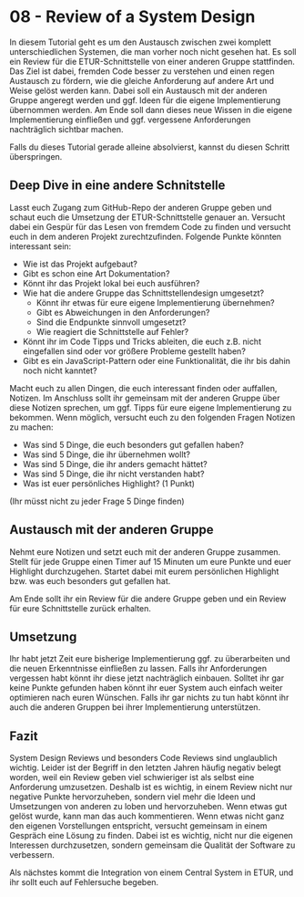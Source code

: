 # 08 - Review of a System Design

In diesem Tutorial geht es um den Austausch zwischen zwei komplett unterschiedlichen Systemen, die man vorher noch nicht gesehen hat. Es soll ein Review für die ETUR-Schnittstelle von einer anderen Gruppe stattfinden. Das Ziel ist dabei, fremden Code besser zu verstehen und einen regen Austausch zu fördern, wie die gleiche Anforderung auf andere Art und Weise gelöst werden kann. Dabei soll ein Austausch mit der anderen Gruppe angeregt werden und ggf. Ideen für die eigene Implementierung übernommen werden. Am Ende soll dann dieses neue Wissen in die eigene Implementierung einfließen und ggf. vergessene Anforderungen nachträglich sichtbar machen.

Falls du dieses Tutorial gerade alleine absolvierst, kannst du diesen Schritt überspringen.

## Deep Dive in eine andere Schnitstelle

Lasst euch Zugang zum GitHub-Repo der anderen Gruppe geben und schaut euch die Umsetzung der ETUR-Schnittstelle genauer an. Versucht dabei ein Gespür für das Lesen von fremdem Code zu finden und versucht euch in dem anderen Projekt zurechtzufinden. Folgende Punkte könnten interessant sein:

- Wie ist das Projekt aufgebaut?
- Gibt es schon eine Art Dokumentation?
- Könnt ihr das Projekt lokal bei euch ausführen?
- Wie hat die andere Gruppe das Schnittstellendesign umgesetzt?
  - Könnt ihr etwas für eure eigene Implementierung übernehmen?
  - Gibt es Abweichungen in den Anforderungen?
  - Sind die Endpunkte sinnvoll umgesetzt?
  - Wie reagiert die Schnittstelle auf Fehler?
- Könnt ihr im Code Tipps und Tricks ableiten, die euch z.B. nicht eingefallen sind oder vor größere Probleme gestellt haben?
- Gibt es ein JavaScript-Pattern oder eine Funktionalität, die ihr bis dahin noch nicht kanntet?

Macht euch zu allen Dingen, die euch interessant finden oder auffallen, Notizen. Im Anschluss sollt ihr gemeinsam mit der anderen Gruppe über diese Notizen sprechen, um ggf. Tipps für eure eigene Implementierung zu bekommen. Wenn möglich, versucht euch zu den folgenden Fragen Notizen zu machen:

- Was sind 5 Dinge, die euch besonders gut gefallen haben?
- Was sind 5 Dinge, die ihr übernehmen wollt?
- Was sind 5 Dinge, die ihr anders gemacht hättet?
- Was sind 5 Dinge, die ihr nicht verstanden habt?
- Was ist euer persönliches Highlight? (1 Punkt)

(Ihr müsst nicht zu jeder Frage 5 Dinge finden)

## Austausch mit der anderen Gruppe

Nehmt eure Notizen und setzt euch mit der anderen Gruppe zusammen. Stellt für jede Gruppe einen Timer auf 15 Minuten um eure Punkte und euer Highlight durchzugehen. Startet dabei mit eurem persönlichen Highlight bzw. was euch besonders gut gefallen hat.

Am Ende sollt ihr ein Review für die andere Gruppe geben und ein Review für eure Schnittstelle zurück erhalten.

## Umsetzung

Ihr habt jetzt Zeit eure bisherige Implementierung ggf. zu überarbeiten und die neuen Erkenntnisse einfließen zu lassen. Falls ihr Anforderungen vergessen habt könnt ihr diese jetzt nachträglich einbauen. Solltet ihr gar keine Punkte gefunden haben könnt ihr euer System auch einfach weiter optimieren nach euren Wünschen. Falls ihr gar nichts zu tun habt könnt ihr auch die anderen Gruppen bei ihrer Implementierung unterstützen.

## Fazit

System Design Reviews und besonders Code Reviews sind unglaublich wichtig. Leider ist der Begriff in den letzten Jahren häufig negativ belegt worden, weil ein Review geben viel schwieriger ist als selbst eine Anforderung umzusetzen. Deshalb ist es wichtig, in einem Review nicht nur negative Punkte hervorzuheben, sondern viel mehr die Ideen und Umsetzungen von anderen zu loben und hervorzuheben. Wenn etwas gut gelöst wurde, kann man das auch kommentieren. Wenn etwas nicht ganz den eigenen Vorstellungen entspricht, versucht gemeinsam in einem Gespräch eine Lösung zu finden. Dabei ist es wichtig, nicht nur die eigenen Interessen durchzusetzen, sondern gemeinsam die Qualität der Software zu verbessern.

Als nächstes kommt die Integration von einem Central System in ETUR, und ihr sollt euch auf Fehlersuche begeben.
